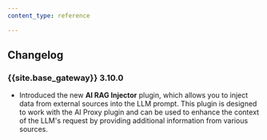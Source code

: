 ```yaml
---
content_type: reference

---
```

## Changelog

### {{site.base_gateway}} 3.10.0

* Introduced the new **AI RAG Injector** plugin, which allows you to inject data from external sources into the LLM prompt. This plugin is designed to work with the AI Proxy plugin and can be used to enhance the context of the LLM's request by providing additional information from various sources.
